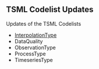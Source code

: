 ## TSML Codelist Updates

Updates of the TSML Codelists
- [InterpolationType](https://github.com/opengeospatial/timeseriesML/blob/master/Codelists/Fix/InterpolationTypeUpdate.ttl)
- DataQuality
- ObservationType
- ProcessType
- TimeseriesType

